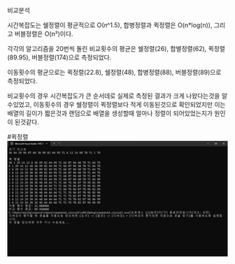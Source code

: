 비교분석

시간복잡도는 쉘정렬이 평균적으로 O(𝑛^1.5), 합병정렬과 퀵정렬은 O(n*log(n)), 그리고 버블정렬은 O(n²)이다.

각각의 알고리즘을 20번씩 돌린 비교횟수의 평균은  쉘정렬(26), 합별정렬(62), 퀵정렬(89.95), 버블정렬(174)으로 측정되었다.

이동횟수의 평균으로는 퀵정렬(22.8), 쉘정렬(48), 합병정렬(88), 버블정렬(89)으로 측정되었다.

비교횟수의 경우 시간복잡도가 큰 순서데로 실제로 측정된 결과가 크게 나왔다는것을 알수있었고, 이동횟수의 경우 쉘정렬이 퀵정렬보다 적게 이동된것으로 확인되었지만 이는 배열의 길이가 짧은것과 랜덤으로 배열을 생성할때 얼마나 정렬이 되어있었는지가 원인이 된것같다.

#퀵정렬
![](./qresult.png)

